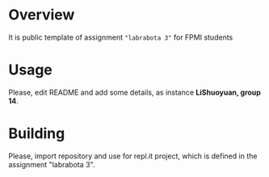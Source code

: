 # Overview

It is public template of assignment `"labrabota 3"` for FPMI students

# Usage

Please, edit README and add some details, as instance **LiShuoyuan, group 14**.

# Building

Please, import repository and use for repl.it project, which is defined in the assignment "labrabota 3".
